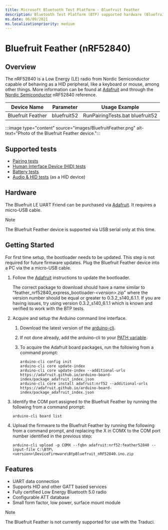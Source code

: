 ```yaml
---
title: Microsoft Bluetooth Test Platform - Bluefruit Feather
description: Bluetooth Test Platform (BTP) supported hardware (Bluefruit Feather).
ms.date: 06/09/2021
ms.localizationpriority: medium
---
```


# Bluefruit Feather (nRF52840)

## Overview

The nRF52840 is a Low Energy (LE) radio from Nordic Semiconductor capable of behaving as a HID peripheral, like a keyboard or mouse, among other things. More information can be found at [Adafruit](https://www.adafruit.com/product/4062) and through the [Nordic Semiconductor](https://www.nordicsemi.com/Products/Low-power-short-range-wireless/nRF52840) nRF52840 reference.

| Device Name | Parameter | Usage Example |
| --- | --- | --- |
| Bluefruit Feather | bluefruit52 | RunPairingTests.bat bluefruit52 |

:::image type="content" source="images/BluefruitFeather.png" alt-text="Photo of the Bluefruit Feather device.":::

## Supported tests

- [Pairing tests](testing-BTP-tests-pairing.md)
- [Human Interface Device (HID) tests](testing-BTP-tests-hid.md) 
- [Battery tests](testing-BTP-tests-battery.md)
- [Audio & HID tests](testing-BTP-tests-audio-hid.md) (as a HID device)

## Hardware

The Bluefruit LE UART Friend can be purchased via [Adafruit](https://www.adafruit.com/product/4062). It requires a micro-USB cable.

> [!NOTE]
> The Bluefruit Feather device is supported via USB serial only at this time. 

## Getting Started

For first time setup, the bootloader needs to be updated. This step is not required for future firmware updates. Plug the Bluefruit Feather device into a PC via the a micro-USB cable.

1. Follow the [Adafruit](https://learn.adafruit.com/introducing-the-adafruit-nrf52840-feather/update-bootloader) instructions to update the bootloader.

    The correct package to download should have a name similar to "feather_nrf52840_express_bootloader-*\<version\>*.zip" where the version number should be equal or greater to 0.3.2_s140_6.1.1. If you are having issues, try using version 0.3.2_s140_6.1.1 which is known and verified to work with the BTP tests.

1. Acquire and setup the Arduino command line interface.
    1. Download the latest version of the [arduino-cli](https://arduino.github.io/arduino-cli/latest/installation/#download).
    1. If not done already, add the arduino-cli to your [PATH variable](/windows-server/administration/windows-commands/path).
    1. To acquire the Adafruit board packages, run the following from a command prompt:

        ```console
        arduino-cli config init
        arduino-cli core update-index
        arduino-cli core update-index --additional-urls https://adafruit.github.io/arduino-board-index/package_adafruit_index.json
        arduino-cli core install adafruit:nrf52 --additional-urls https://adafruit.github.io/arduino-board-index/package_adafruit_index.json
        ```

1. Identify the COM port assigned to the Bluefruit Feather by running the following from a command prompt:

    ```console
    arduino-cli board list
    ```

1. Upload the firmware to the Bluefruit Feather by running the following from a command prompt, and replacing the X in COMX to the COM port number identified in the previous step:

    ```console
    arduino-cli upload -p COMX --fqbn adafruit:nrf52:feather52840 --input-file C:\BTP\<version>\DeviceFirmware\BtpBluefruit_nRF52840.ino.zip
    ```

## Features

- UART data connection
- Supports HID and other GATT based services
- Fully certified Low Energy Bluetooth 5.0 radio
- Configurable ATT database
- Small form factor, low power, surface mount module

> [!Note]
> The Bluefruit Feather is not currently supported for use with the Traduci.

